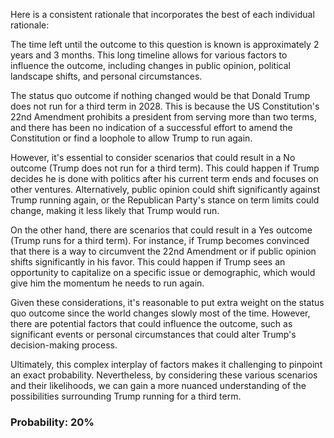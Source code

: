 Here is a consistent rationale that incorporates the best of each individual rationale:

The time left until the outcome to this question is known is approximately 2 years and 3 months. This long timeline allows for various factors to influence the outcome, including changes in public opinion, political landscape shifts, and personal circumstances.

The status quo outcome if nothing changed would be that Donald Trump does not run for a third term in 2028. This is because the US Constitution's 22nd Amendment prohibits a president from serving more than two terms, and there has been no indication of a successful effort to amend the Constitution or find a loophole to allow Trump to run again.

However, it's essential to consider scenarios that could result in a No outcome (Trump does not run for a third term). This could happen if Trump decides he is done with politics after his current term ends and focuses on other ventures. Alternatively, public opinion could shift significantly against Trump running again, or the Republican Party's stance on term limits could change, making it less likely that Trump would run.

On the other hand, there are scenarios that could result in a Yes outcome (Trump runs for a third term). For instance, if Trump becomes convinced that there is a way to circumvent the 22nd Amendment or if public opinion shifts significantly in his favor. This could happen if Trump sees an opportunity to capitalize on a specific issue or demographic, which would give him the momentum he needs to run again.

Given these considerations, it's reasonable to put extra weight on the status quo outcome since the world changes slowly most of the time. However, there are potential factors that could influence the outcome, such as significant events or personal circumstances that could alter Trump's decision-making process.

Ultimately, this complex interplay of factors makes it challenging to pinpoint an exact probability. Nevertheless, by considering these various scenarios and their likelihoods, we can gain a more nuanced understanding of the possibilities surrounding Trump running for a third term.

### Probability: 20%